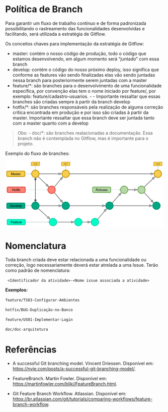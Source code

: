 # Política de Branch

Para garantir um fluxo de trabalho contínuo e de forma padronizada possibilitando o rastreamento das funcionalidades desenvolvidas e facilitando, será utilizada a estratégia de Gitflow.

Os conceitos chaves para implementação da estratégia de Gitflow:

- master: contém o nosso código de produção, todo o código que estamos desenvolvendo, em algum momento será “juntado” com essa branch
- develop: contém o código do nosso próximo deploy, isso significa que conforme as features vão sendo finalizadas elas vão sendo juntadas nessa branch para posteriormente serem juntadas com a master
- feature/\*: são branches para o desenvolvimento de uma funcionalidade específica, por convenção elas tem o nome iniciado por feature/, por exemplo: feature/cadastro-usuarios. - - Importante ressaltar que essas branches são criadas sempre à partir da branch develop
- hotfix/\*: são branches responsáveis pela realização de alguma correção crítica encontrada em produção e por isso são criadas à partir da master. Importante ressaltar que essa branch deve ser juntada tanto com a master quanto com a develop

> Obs: - doc/\*: são branches realacionadas a documentação. Essa branch não é contemplada no Gitflow, mas é importante para o projeto.

Exemplo do fluxo de branches:

![Gitflow](./img/git-flow.png)

# Nomenclatura

Toda branch criada deve estar relacionada a uma funcionalidade ou correção, logo necessariamente deverá estar atrelada a uma Issue. Terão como padrão de nomenclatura: </p>
  

``` <Identificador da atividade>-<Nome issue associada a atividade>```

**Exemplos:**

```feature/TS03-Configurar-Ambientes```

```hotfix/BUG-Duplicação-no-Banco```

```feature/US01-Implementar-Login```

```doc/doc-arquitetura```


# Referências

- A successful Git branching model. Vincent Driessen. Disponível em: <https://nvie.com/posts/a-successful-git-branching-model/>.

- FeatureBranch. Martin Fowler. Disponível em: <https://martinfowler.com/bliki/FeatureBranch.html>.

- Git Feature Branch Workflow. Atlassian. Disponível em: <https://br.atlassian.com/git/tutorials/comparing-workflows/feature-branch-workflow>.